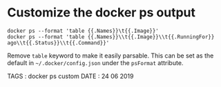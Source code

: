 # Customize the docker ps output


```
docker ps --format 'table {{.Names}}\t{{.Image}}'
docker ps --format 'table {{.Names}}\\t{{.Image}}\\t{{.RunningFor}} ago\\t{{.Status}}\\t{{.Command}}'
```

Remove `table` keyword to make it easily parsable. This can be set as the default in `~/.docker/config.json` under the `psFormat` attribute.


TAGS : docker ps custom
DATE : 24 06 2019
